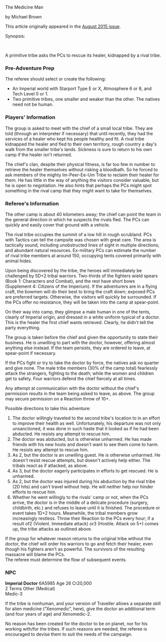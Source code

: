 The Medicine Man

by Michael Brown

This article originally appeared in the [August 2015 issue](https://www.freelancetraveller.com/magazine/2015-08/index.html).

Synopsis:

 



A primitive tribe asks the PCs to rescue its healer, kidnapped by a rival tribe.

### Pre-Adventure Prep

The referee should select or create the following:

- An Imperial world with Starport Type E or X, Atmosphere 6 or 8, and Tech Level 0 or 1.
- Two primitive tribes, one smaller and weaker than the other. The natives need not be human.

### Players' Information

The group is asked to meet with the chief of a small local tribe. They are told (through an interpreter if necessary) that until recently, they had the services of a healer who kept his people healthy and fit. A rival tribe kidnapped the healer and fled to their own territory, rough country a day's walk from the smaller tribe's lands. Sickness is sure to return to his own camp if the healer isn't returned.

The chief's clan, despite their physical fitness, is far too few in number to retrieve the healer themselves without risking a bloodbath. So he forced to ask members of the mighty Im-Peer-Ee-Um Tribe to reclaim their healer for them. He has little in the way of anything the visitors consider valuable, but he is open to negotiation. He also hints that perhaps the PCs might spot something in the rival camp that they might want to take for themselves.

### Referee's Information

The other camp is about 40 kilometers away; the chief can point the team in the general direction in which he suspects the rivals fled. The PCs can quickly and easily cover that ground with a vehicle.

The rival tribe occupies the summit of a low hill in rough scrubland. PCs with Tactics can tell the campsite was chosen with great care. The area is tactically sound, including unobstructed lines of sight in multiple directions; and abundant natural resources. Ex-military PCs can estimate the number of rival tribe members at around 150, occupying tents covered primarily with animal hides.

Upon being discovered by the tribe, the heroes will immediately be challenged by 5D+2 tribal warriors. Two-thirds of the fighters wield spears (Book 1: Characters and Combat), and the rest have short bows (Supplement 4: Citizens of the Imperium). If the adventurers are in a flying craft, the bowmen will do their best to bring the craft down; exposed PCs are preferred targets. Otherwise, the visitors will quickly be surrounded. If the PCs offer no resistance, they will be taken into the camp at spear-point.

On their way into camp, they glimpse a male human in one of the tents, clearly of Imperial origin, and dressed in a white uniform typical of a doctor. This is the healer the first chief wants retrieved. Clearly, he didn't tell the party everything.

The group is taken before the chief and given the opportunity to state their business. He is unwilling to part with the doctor, however, offering almost anything else instead. If the team persists, they are ordered to leave, at spear-point if necessary.

If the PCs fight or try to take the doctor by force, the natives ask no quarter and give none. The male tribe members (30% of the camp total) fearlessly attack the strangers, fighting to the death; while the women and children get to safety. Four warriors defend the chief fiercely at all times.

Any attempt at communication with the doctor without the chief's permission results in the team being asked to leave, as above. The group may secure permission on a Reaction throw of 10+.

Possible directions to take this adventure:

1. The doctor willingly traveled to the second tribe's location to in an effort to improve their health as well. Unfortunately, his departure was not only unsanctioned, it was done in such haste that it looked as if he had been abducted. He resists any attempt to rescue him.
2. The doctor was abducted, but is otherwise unharmed. He has made friends with his new hosts and doesn't want to see them come to harm. He resists any attempt to rescue him.
3. As 2, but the doctor is an unwilling guest. He is otherwise unharmed. He doesn't resist rescue attempts, but doesn't actively help either. The tribals react as if attacked, as above.
4. As 3, but the doctor eagerly participates in efforts to get rescued. He is unharmed.
5. As 2, but the doctor was injured during his abduction by the rival tribe (2D hits) and can't travel without help. He will neither help nor hinder efforts to rescue him.
6. Whether he went willingly to the rivals' camp or not, when the PCs arrive, the doctor is in the middle of a delicate procedure (surgery, childbirth, etc.) and refuses to leave until it is finished. The procedure or event takes 1D+2 hours. Meanwhile, the tribal members grow increasingly restless. Throw their Reaction to the PCs every hour; if a result of2 (Violent. Immediate attack) or3 (Hostile. Attack on 5+) comes up, the tribe attacks as outlined above.

If the group for whatever reason returns to the original tribe without the doctor, the chief will order his warriors to go and fetch their healer, even though his fighters aren't as powerful. The survivors of the resulting massacre will blame the PCs.  
The referee must determine the flow of subsequent events.

### NPC

**Imperial Doctor** 6A5985 Age 26 Cr20,000  
2 Terms Other (Medical)  
Medic-3

If the tribe is nonhuman, and your version of Traveller allows a separate skill for alien medicine (“Xenomedic”, here), give the doctor an additional term (and four years of age) and Xenomedic-2.

No reason has been created for the doctor to be on planet, nor for his working with/for the tribes. If such reasons are needed, the referee is encouraged to devise them to suit the needs of the campaign.